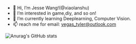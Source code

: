 - 👋 Hi, I’m Jesse Wang!(@xiaolanshu)
- 👀 I’m interested in game,diy, and so on!
- 🌱 I’m currently learning Deeplearning, Computer Vision.
- 📫 reach me for email: vegas_tyler@outlook.com

![Anurag's GitHub stats](https://github-readme-stats.vercel.app/api?username=xiaolanshu&theme=cobalt&show_icons=true)
<!---
xiaolanshu/xiaolanshu is a ✨ special ✨ repository because its `README.md` (this file) appears on your GitHub profile.
You can click the Preview link to take a look at your changes.
--->
